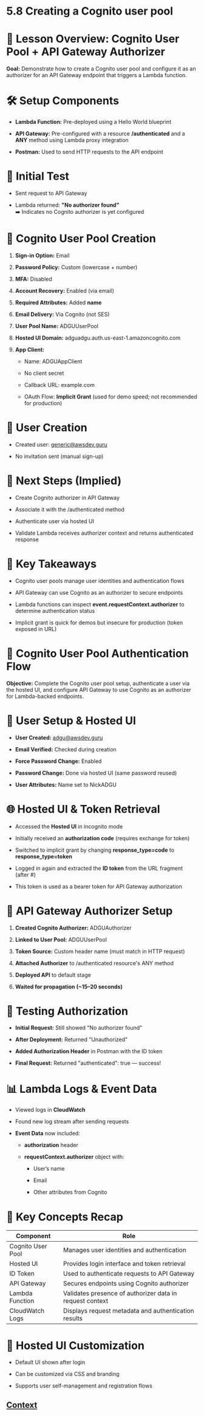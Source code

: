 # 5.8 Creating a Cognito user pool 
 
 # 🧩 Lesson Overview: Cognito User Pool + API Gateway Authorizer
**Goal:**
Demonstrate how to create a Cognito user pool and configure it as an authorizer for an API Gateway endpoint that triggers a Lambda function.

# 🛠️ Setup Components
* **Lambda Function:** Pre-deployed using a Hello World blueprint

* **API Gateway:** Pre-configured with a resource **/authenticated** and a **ANY** method using Lambda proxy integration

* **Postman:** Used to send HTTP requests to the API endpoint

# 🧪 Initial Test
* Sent request to API Gateway

* Lambda returned: **"No authorizer found"**     
➡️ Indicates no Cognito authorizer is yet configured

# 🔐 Cognito User Pool Creation
1. **Sign-in Option:** Email

2. **Password Policy:** Custom (lowercase + number)

3. **MFA:** Disabled

4. **Account Recovery:** Enabled (via email)

5. **Required Attributes:** Added **name**

6. **Email Delivery:** Via Cognito (not SES)

7. **User Pool Name:** ADGUUserPool

8. **Hosted UI Domain:** adguadgu.auth.us-east-1.amazoncognito.com

9. **App Client:**

    - Name: ADGUAppClient

    - No client secret

    - Callback URL: example.com

    - OAuth Flow: **Implicit Grant** (used for demo speed; not recommended for production)

# 👤 User Creation
* Created user: generic@awsdev.guru

* No invitation sent (manual sign-up)

# 🔄 Next Steps (Implied)
* Create Cognito authorizer in API Gateway

* Associate it with the /authenticated method

* Authenticate user via hosted UI

* Validate Lambda receives authorizer context and returns authenticated response

# 🧠 Key Takeaways
* Cognito user pools manage user identities and authentication flows

* API Gateway can use Cognito as an authorizer to secure endpoints

* Lambda functions can inspect **event.requestContext.authorizer** to determine authentication status
  
* Implicit grant is quick for demos but insecure for production (token exposed in URL)

# 🔐 Cognito User Pool Authentication Flow
**Objective:** 
Complete the Cognito user pool setup, authenticate a user via the hosted UI, and configure API Gateway to use Cognito as an authorizer for Lambda-backed endpoints.

# 👤 User Setup & Hosted UI
* **User Created:** adgu@awsdev.guru

* **Email Verified:** Checked during creation

* **Force Password Change:** Enabled

* **Password Change:** Done via hosted UI (same password reused)

* **User Attributes:** Name set to NickADGU

# 🌐 Hosted UI & Token Retrieval
* Accessed the **Hosted UI** in incognito mode

* Initially received an **authorization code** (requires exchange for token)

* Switched to implicit grant by changing **response_type=code** to **response_type=token**

* Logged in again and extracted the **ID token** from the URL fragment (after #)

* This token is used as a bearer token for API Gateway authorization

# 🔄 API Gateway Authorizer Setup
1. **Created Cognito Authorizer:** ADGUAuthorizer

2. **Linked to User Pool:** ADGUUserPool

3. **Token Source:** Custom header name (must match in HTTP request)

4. **Attached Authorizer** to /authenticated resource's ANY method

5. **Deployed API** to default stage

6. **Waited for propagation (~15–20 seconds)**

# 🧪 Testing Authorization
* **Initial Request:** Still showed "No authorizer found"

* **After Deployment:** Returned "Unauthorized"

* **Added Authorization Header** in Postman with the ID token

* **Final Request:** Returned "authenticated": true — success!

# 📊 Lambda Logs & Event Data
* Viewed logs in **CloudWatch**

* Found new log stream after sending requests

* **Event Data** now included:

    - **authorization** header

    - **requestContext.authorizer** object with:

        - User’s name

        - Email

        - Other attributes from Cognito

# 🧠 Key Concepts Recap

| Component           | Role                                                              |
|---------------------|--------------------------------------------------------------------|
| Cognito User Pool   | Manages user identities and authentication                         |
| Hosted UI           | Provides login interface and token retrieval                       |
| ID Token            | Used to authenticate requests to API Gateway                       |
| API Gateway         | Secures endpoints using Cognito authorizer                         |
| Lambda Function     | Validates presence of authorizer data in request context           |
| CloudWatch Logs     | Displays request metadata and authentication results               |


# 🎨 Hosted UI Customization
* Default UI shown after login

* Can be customized via CSS and branding

* Supports user self-management and registration flows



 
 ## [Context](./../context.md)